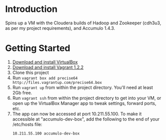 # Introduction

Spins up a VM with the Cloudera builds of Hadoop and Zookeeper (cdh3u3, as per my project requirements),
and Accumulo 1.4.3.

# Getting Started

1. [Download and install VirtualBox](https://www.virtualbox.org/wiki/Downloads)
2. [Download and install Vagrant 1.2.2](http://downloads.vagrantup.com/tags/v1.2.2)
3. Clone this project
4. Run ```vagrant box add precise64 http://files.vagrantup.com/precise64.box```
4. Run ```vagrant up``` from within the project directory. You'll need at least 2Gb free.
5. Run ```vagrant ssh``` from within the project directory to get into your VM, or open up the VirtualBox
   Manager app to tweak settings, forward ports, etc.
6. The app can now be accessed at port 10.211.55.100. To make it accessible at "accumulo-dev-box", add
   the following to the end of your /etc/hosts file:
   ```
   10.211.55.100 accumulo-dev-box
   ```
